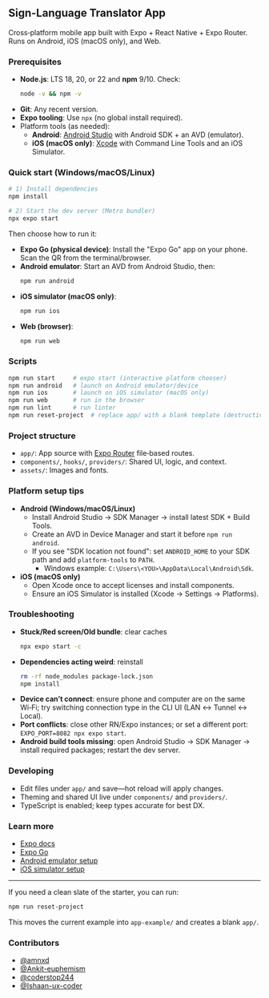 ## Sign-Language Translator App

Cross‑platform mobile app built with Expo + React Native + Expo Router. Runs on Android, iOS (macOS only), and Web.

### Prerequisites
- **Node.js**: LTS 18, 20, or 22 and **npm** 9/10. Check:
  ```bash
  node -v && npm -v
  ```
- **Git**: Any recent version.
- **Expo tooling**: Use `npx` (no global install required).
- Platform tools (as needed):
  - **Android**: [Android Studio](https://developer.android.com/studio) with Android SDK + an AVD (emulator).
  - **iOS (macOS only)**: [Xcode](https://developer.apple.com/xcode/) with Command Line Tools and an iOS Simulator.

### Quick start (Windows/macOS/Linux)
```bash
# 1) Install dependencies
npm install

# 2) Start the dev server (Metro bundler)
npx expo start
```

Then choose how to run it:
- **Expo Go (physical device)**: Install the "Expo Go" app on your phone. Scan the QR from the terminal/browser.
- **Android emulator**: Start an AVD from Android Studio, then:
  ```bash
  npm run android
  ```
- **iOS simulator (macOS only)**:
  ```bash
  npm run ios
  ```
- **Web (browser)**:
  ```bash
  npm run web
  ```

### Scripts
```bash
npm run start     # expo start (interactive platform chooser)
npm run android   # launch on Android emulator/device
npm run ios       # launch on iOS simulator (macOS only)
npm run web       # run in the browser
npm run lint      # run linter
npm run reset-project  # replace app/ with a blank template (destructive)
```

### Project structure
- `app/`: App source with [Expo Router](https://docs.expo.dev/router/introduction) file‑based routes.
- `components/`, `hooks/`, `providers/`: Shared UI, logic, and context.
- `assets/`: Images and fonts.

### Platform setup tips
- **Android (Windows/macOS/Linux)**
  - Install Android Studio → SDK Manager → install latest SDK + Build Tools.
  - Create an AVD in Device Manager and start it before `npm run android`.
  - If you see "SDK location not found": set `ANDROID_HOME` to your SDK path and add `platform-tools` to `PATH`.
    - Windows example: `C:\Users\<YOU>\AppData\Local\Android\Sdk`.
- **iOS (macOS only)**
  - Open Xcode once to accept licenses and install components.
  - Ensure an iOS Simulator is installed (Xcode → Settings → Platforms).

### Troubleshooting
- **Stuck/Red screen/Old bundle**: clear caches
  ```bash
  npx expo start -c
  ```
- **Dependencies acting weird**: reinstall
  ```bash
  rm -rf node_modules package-lock.json
  npm install
  ```
- **Device can’t connect**: ensure phone and computer are on the same Wi‑Fi; try switching connection type in the CLI UI (LAN ↔ Tunnel ↔ Local).
- **Port conflicts**: close other RN/Expo instances; or set a different port: `EXPO_PORT=8082 npx expo start`.
- **Android build tools missing**: open Android Studio → SDK Manager → install required packages; restart the dev server.

### Developing
- Edit files under `app/` and save—hot reload will apply changes.
- Theming and shared UI live under `components/` and `providers/`.
- TypeScript is enabled; keep types accurate for best DX.

### Learn more
- [Expo docs](https://docs.expo.dev/)
- [Expo Go](https://expo.dev/go)
- [Android emulator setup](https://docs.expo.dev/workflow/android-studio-emulator/)
- [iOS simulator setup](https://docs.expo.dev/workflow/ios-simulator/)

---
If you need a clean slate of the starter, you can run:
```bash
npm run reset-project
```
This moves the current example into `app-example/` and creates a blank `app/`.

### Contributors
- [@amnxd](https://github.com/amnxd)
- [@Ankit-euphemism](https://github.com/Ankit-euphemism)
- [@coderstop244](https://github.com/coderstop244)
- [@Ishaan-ux-coder](https://github.com/Ishaan-ux-coder)
